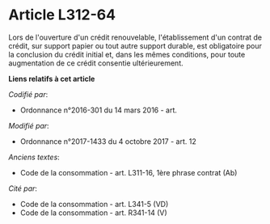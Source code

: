 # Article L312-64

Lors de l'ouverture d'un crédit renouvelable, l'établissement d'un contrat de crédit, sur support papier ou tout autre
support durable, est obligatoire pour la conclusion du crédit initial et, dans les mêmes conditions, pour toute augmentation
de ce crédit consentie ultérieurement.

**Liens relatifs à cet article**

_Codifié par_:

  - Ordonnance n°2016-301 du 14 mars 2016 - art.

_Modifié par_:

  - Ordonnance n°2017-1433 du 4 octobre 2017 - art. 12

_Anciens textes_:

  - Code de la consommation - art. L311-16, 1ère phrase contrat (Ab)

_Cité par_:

  - Code de la consommation - art. L341-5 (VD)
  - Code de la consommation - art. R341-14 (V)
